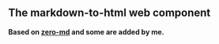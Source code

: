 ## The markdown-to-html web component 

**Based on  [zero-md](https://github.com/zerodevx/zero-md) and some are added by me.**


```html

```